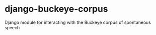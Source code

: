 django-buckeye-corpus
=====================

Django module for interacting with the Buckeye corpus of spontaneous speech